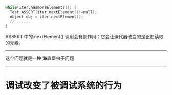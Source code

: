 ```c++
while(iter,hasmoreElements()) {
  Test.ASSERT(iter.nextElement()!=null);
  object obj = iter.nextElement();
  // ......
}

```

ASSERT 中的.nextElement() 调用会有副作用：它会让迭代器改变的是正在读取的元素。


----

这个问题就是一种 海森堡虫子问题

---

# 调试改变了被调试系统的行为
